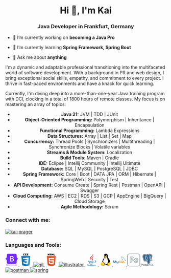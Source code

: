 <h1 align="center">Hi 👋, I'm Kai</h1>
<h3 align="center">Java Developer in Frankfurt, Germany</h3>

- 🔭 I’m currently working on **becoming a Java Pro**

- 🌱 I’m currently learning **Spring Framework, Spring Boot**

- 💬 Ask me about **anything**

<p>I'm a dynamic and adaptable professional transitioning into the multifaceted world of software development. With a background in PR and web design, I bring exceptional social skills, empathy, and commitment to every project. I thrive in fast-paced environments and have a knack for quick learning.</p>

<p>Currently, I'm diving deep into a more-than-one-year Java training program with DCI, clocking in a total of 1800 hours of remote classes. My focus is on mastering an array of topics:</p>

<ul align="center">
  <li><b>Java 21:</b> JVM | TDD | JUnit</li>
  <li><b>Object-Oriented Programming:</b> Polymorphism | Inheritance | Encapsulation</li>
  <li><b>Functional Programming:</b> Lambda Expressions</li>
  <li><b>Data Structures:</b> Array | List | Set | Map</li>
  <li><b>Concurrency:</b> Thread Pools | Synchronizers | Multithreading | Synchronize Blocks | Volatile variables</li>
  <li><b>Streams & Module System:</b> Localization</li>
  <li><b>Build Tools:</b> Maven | Gradle</li>
  <li><b>IDE:</b> Eclipse | Intellij Community | Intellij Ultimate</li>
  <li><b>Database:</b> SQL | MySQL | PostgreSQL | JDBC</li>
  <li><b>Spring Framework:</b> Core | Boot | DATA JPA | ORM | Hibernate | SpringWeb | Security | Test</li>
  <li><b>API Development:</b> Consume Create | Spring Rest | Postman | OpenAPI | Swagger</li>
  <li><b>Cloud Computing:</b> AWS | EC2 | RDS | S3 | GCP | AppEngine | BigQuery | Cloud Storage</li>
  <li><b>Agile Methodology:</b> Scrum</li>
</ul>

<h3 align="left">Connect with me:</h3>
<p align="left">
<a href="https://linkedin.com/in/kai-prager" target="blank"><img align="center" src="https://raw.githubusercontent.com/rahuldkjain/github-profile-readme-generator/master/src/images/icons/Social/linked-in-alt.svg" alt="kai-prager" height="30" width="40" /></a>
</p>

<h3 align="left">Languages and Tools:</h3>
<p align="left"> <a href="https://getbootstrap.com" target="_blank" rel="noreferrer"> <img src="https://raw.githubusercontent.com/devicons/devicon/master/icons/bootstrap/bootstrap-plain-wordmark.svg" alt="bootstrap" width="40" height="40"/> </a> <a href="https://www.w3schools.com/css/" target="_blank" rel="noreferrer"> <img src="https://raw.githubusercontent.com/devicons/devicon/master/icons/css3/css3-original-wordmark.svg" alt="css3" width="40" height="40"/> </a> <a href="https://git-scm.com/" target="_blank" rel="noreferrer"> <img src="https://www.vectorlogo.zone/logos/git-scm/git-scm-icon.svg" alt="git" width="40" height="40"/> </a> <a href="https://www.w3.org/html/" target="_blank" rel="noreferrer"> <img src="https://raw.githubusercontent.com/devicons/devicon/master/icons/html5/html5-original-wordmark.svg" alt="html5" width="40" height="40"/> </a> <a href="https://www.adobe.com/in/products/illustrator.html" target="_blank" rel="noreferrer"> <img src="https://www.vectorlogo.zone/logos/adobe_illustrator/adobe_illustrator-icon.svg" alt="illustrator" width="40" height="40"/> </a> <a href="https://www.java.com" target="_blank" rel="noreferrer"> <img src="https://raw.githubusercontent.com/devicons/devicon/master/icons/java/java-original.svg" alt="java" width="40" height="40"/> </a> <a href="https://www.linux.org/" target="_blank" rel="noreferrer"> <img src="https://raw.githubusercontent.com/devicons/devicon/master/icons/linux/linux-original.svg" alt="linux" width="40" height="40"/> </a> <a href="https://www.mysql.com/" target="_blank" rel="noreferrer"> <img src="https://raw.githubusercontent.com/devicons/devicon/master/icons/mysql/mysql-original-wordmark.svg" alt="mysql" width="40" height="40"/> </a> <a href="https://www.photoshop.com/en" target="_blank" rel="noreferrer"> <img src="https://raw.githubusercontent.com/devicons/devicon/master/icons/photoshop/photoshop-line.svg" alt="photoshop" width="40" height="40"/> </a> <a href="https://www.postgresql.org" target="_blank" rel="noreferrer"> <img src="https://raw.githubusercontent.com/devicons/devicon/master/icons/postgresql/postgresql-original-wordmark.svg" alt="postgresql" width="40" height="40"/> </a> <a href="https://postman.com" target="_blank" rel="noreferrer"> <img src="https://www.vectorlogo.zone/logos/getpostman/getpostman-icon.svg" alt="postman" width="40" height="40"/> </a> <a href="https://spring.io/" target="_blank" rel="noreferrer"> <img src="https://www.vectorlogo.zone/logos/springio/springio-icon.svg" alt="spring" width="40" height="40"/> </a> </p>
